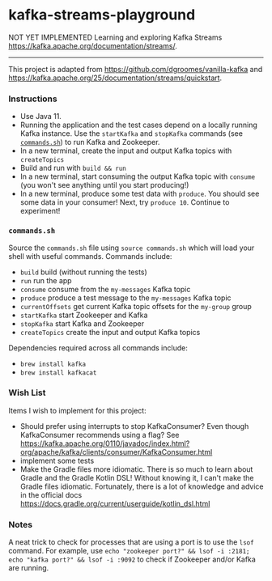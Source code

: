 # kafka-streams-playground

NOT YET IMPLEMENTED Learning and exploring Kafka Streams <https://kafka.apache.org/documentation/streams/>.

---

This project is adapted from <https://github.com/dgroomes/vanilla-kafka> and <https://kafka.apache.org/25/documentation/streams/quickstart>.

### Instructions

* Use Java 11.
* Running the application and the test cases depend on a locally running Kafka instance. Use the `startKafka` and 
  `stopKafka` commands (see [`commands.sh`](#commandssh)) to run Kafka and Zookeeper.
* In a new terminal, create the input and output Kafka topics with `createTopics`
* Build and run with `build && run`
* In a new terminal, start consuming the output Kafka topic with `consume` (you won't see anything until you start 
  producing!)
* In a new terminal, produce some test data with `produce`. You should see some data in your consumer! Next, try 
  `produce 10`. Continue to experiment!   

### `commands.sh`

Source the `commands.sh` file using `source commands.sh` which will load your shell with useful 
commands. Commands include:

  * `build` build (without running the tests)
  * `run` run the app
  * `consume` consume from the `my-messages` Kafka topic
  * `produce` produce a test message to the `my-messages` Kafka topic 
  * `currentOffsets` get current Kafka topic offsets for the `my-group` group 
  * `startKafka` start Zookeeper and Kafka
  * `stopKafka` start Kafka and Zookeeper
  * `createTopics` create the input and output Kafka topics 
  
Dependencies required across all commands include:

  * `brew install kafka`
  * `brew install kafkacat`
  
### Wish List

Items I wish to implement for this project:

  * Should prefer using interrupts to stop KafkaConsumer? Even though KafkaConsumer recommends
    using a flag? See <https://kafka.apache.org/0110/javadoc/index.html?org/apache/kafka/clients/consumer/KafkaConsumer.html>
  * implement some tests
  * Make the Gradle files more idiomatic. There is so much to learn about Gradle and the Gradle Kotlin DSL! Without 
    knowing it, I can't make the Gradle files idiomatic. Fortunately, there is a lot of knowledge and advice in the 
    official docs <https://docs.gradle.org/current/userguide/kotlin_dsl.html> 
    
### Notes

A neat trick to check for processes that are using a port is to use the `lsof` command. For example, use
`echo "zookeeper port?" && lsof -i :2181; echo "kafka port?" && lsof -i :9092` to check if Zookeeper and/or Kafka are running. 